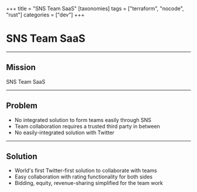 +++
title = "SNS Team SaaS"
[taxonomies]
tags = ["terraform", "nocode", "rust"]
categories = ["dev"]
+++

# SNS Team SaaS

---

## Mission

SNS Team SaaS

---

## Problem

- No integrated solution to form teams easily through SNS
- Team collaboration requires a trusted third party in between
- No easily-integrated solution with Twitter

---

## Solution

- World's first Twitter-first solution to collaborate with teams
- Easy collaboration with rating functionality for both sides
- Bidding, equity, revenue-sharing simplified for the team work
